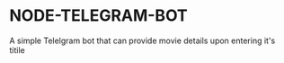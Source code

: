 # NODE-TELEGRAM-BOT
<p>A simple Telelgram bot that can provide movie details upon entering it's titile</p>